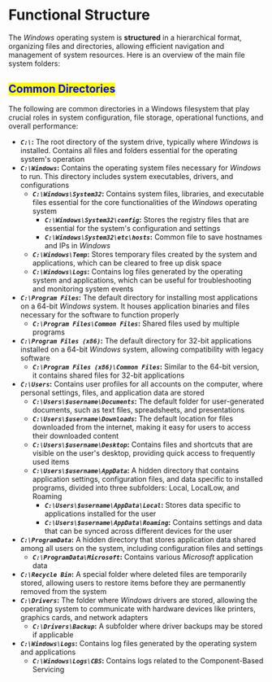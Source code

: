 # Functional Structure

The _Windows_ operating system is **structured** in a hierarchical format, organizing files and directories, allowing efficient navigation and management of system resources. Here is an overview of the main file system folders:

## <mark style="color:blue;">Common Directories</mark>

The following are common directories in a Windows filesystem that play crucial roles in system configuration, file storage, operational functions, and overall performance:

* _**`C:\`**_**:** The root directory of the system drive, typically where _Windows_ is installed. Contains all files and folders essential for the operating system's operation
* _**`C:\Windows`**_**:** Contains the operating system files necessary for _Windows_ to run. This directory includes system executables, drivers, and configurations
  * _**`C:\Windows\System32`**_**:** Contains system files, libraries, and executable files essential for the core functionalities of the _Windows_ operating system
    * _**`C:\Windows\System32\config`**_**:** Stores the registry files that are essential for the system's configuration and settings
    * _**`C:\Windows\System32\etc\hosts`**_**:** Common file to save hostnames and IPs in _Windows_
  * _**`C:\Windows\Temp`**_**:** Stores temporary files created by the system and applications, which can be cleared to free up disk space
  * _**`C:\Windows\Logs`**_**:** Contains log files generated by the operating system and applications, which can be useful for troubleshooting and monitoring system events
* _**`C:\Program Files`**_**:** The default directory for installing most applications on a 64-bit _Windows_ system. It houses application binaries and files necessary for the software to function properly
  * _**`C:\Program Files\Common Files`**_**:** Shared files used by multiple programs
* _**`C:\Program Files (x86)`**_**:** The default directory for 32-bit applications installed on a 64-bit _Windows_ system, allowing compatibility with legacy software
  * _**`C:\Program Files (x86)\Common Files`**_**:** Similar to the 64-bit version, it contains shared files for 32-bit applications
* _**`C:\Users`**_**:** Contains user profiles for all accounts on the computer, where personal settings, files, and application data are stored
  * _**`C:\Users\$username\Documents`**_**:** The default folder for user-generated documents, such as text files, spreadsheets, and presentations
  * _**`C:\Users\$username\Downloads`**_**:** The default location for files downloaded from the internet, making it easy for users to access their downloaded content
  * _**`C:\Users\$username\Desktop`**_**:** Contains files and shortcuts that are visible on the user's desktop, providing quick access to frequently used items
  * _**`C:\Users\$username\AppData`**_**:** A hidden directory that contains application settings, configuration files, and data specific to installed programs, divided into three subfolders: Local, LocalLow, and Roaming
    * _**`C:\Users\$username\AppData\Local`**_**:** Stores data specific to applications installed for the user
    * _**`C:\Users\$username\AppData\Roaming`**_**:** Contains settings and data that can be synced across different devices for the user
* _**`C:\ProgramData`**_**:** A hidden directory that stores application data shared among all users on the system, including configuration files and settings
  * _**`C:\ProgramData\Microsoft`**_**:** Contains various _Microsoft_ application data
* _**`C:\Recycle Bin`**_**:** A special folder where deleted files are temporarily stored, allowing users to restore items before they are permanently removed from the system
* _**`C:\Drivers`**_**:** The folder where _Windows_ drivers are stored, allowing the operating system to communicate with hardware devices like printers, graphics cards, and network adapters
  * _**`C:\Drivers\Backup`**_**:** A subfolder where driver backups may be stored if applicable
* _**`C:\Windows\Logs`**_**:** Contains log files generated by the operating system and applications
  * _**`C:\Windows\Logs\CBS`**_**:** Contains logs related to the Component-Based Servicing
